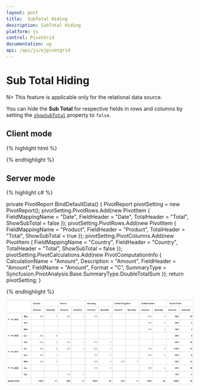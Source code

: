 ```yaml
---
layout: post
title:  SubTotal Hiding
description: SubTotal Hiding
platform: js
control: PivotGrid
documentation: ug
api: /api/js/ejpivotgrid
---
```


# Sub Total Hiding

N> This feature is applicable only for the relational data source.

You can hide the **Sub Total** for respective fields in rows and columns by setting the [`showSubTotal`](/api/js/ejpivotgrid#members:showSubTotal) property to `false`.

## Client mode

{% highlight html %}

<div id="PivotGrid1"></div>
<script>
    $(function() {    
        $("#PivotGrid1").ejPivotGrid({
            dataSource: {
                //...
                columns: [{
                    fieldName: "Country",
                    fieldCaption: "Country",
                    showSubTotal: false,
                }]
            }
        });
    });
</script>

{% endhighlight %}


## Server mode


{% highlight c# %}

private PivotReport BindDefaultData()
{
    PivotReport pivotSetting = new PivotReport();
    pivotSetting.PivotRows.Add(new PivotItem { FieldMappingName = "Date", FieldHeader = "Date", TotalHeader = "Total", ShowSubTotal = false });
    pivotSetting.PivotRows.Add(new PivotItem { FieldMappingName = "Product", FieldHeader = "Product", TotalHeader = "Total", ShowSubTotal = true });
    pivotSetting.PivotColumns.Add(new PivotItem { FieldMappingName = "Country", FieldHeader = "Country", TotalHeader = "Total", ShowSubTotal = false });
    pivotSetting.PivotCalculations.Add(new PivotComputationInfo { CalculationName = "Amount", Description = "Amount", FieldHeader = "Amount", FieldName = "Amount", Format = "C", SummaryType = Syncfusion.PivotAnalysis.Base.SummaryType.DoubleTotalSum });
    return pivotSetting;
}

{% endhighlight %}

![](SubTotal-Hiding_images/SubTotal.png)
